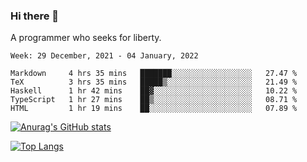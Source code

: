 ### Hi there 👋

<!--
**shejialuo/shejialuo** is a ✨ _special_ ✨ repository because its `README.md` (this file) appears on your GitHub profile.

Here are some ideas to get you started:

- 🔭 I’m currently working on ...
- 🌱 I’m currently learning ...
- 👯 I’m looking to collaborate on ...
- 🤔 I’m looking for help with ...
- 💬 Ask me about ...
- 📫 How to reach me: ...
- 😄 Pronouns: ...
- ⚡ Fun fact: ...
-->

A programmer who seeks for liberty.

<!--START_SECTION:waka-->
```text
Week: 29 December, 2021 - 04 January, 2022

Markdown     4 hrs 35 mins   ███████░░░░░░░░░░░░░░░░░░   27.47 % 
TeX          3 hrs 35 mins   █████▒░░░░░░░░░░░░░░░░░░░   21.49 % 
Haskell      1 hr 42 mins    ██▓░░░░░░░░░░░░░░░░░░░░░░   10.22 % 
TypeScript   1 hr 27 mins    ██▒░░░░░░░░░░░░░░░░░░░░░░   08.71 % 
HTML         1 hr 19 mins    ██░░░░░░░░░░░░░░░░░░░░░░░   07.89 % 
```
<!--END_SECTION:waka-->

[![Anurag's GitHub stats](https://github-readme-stats.vercel.app/api?username=shejialuo&show_icons=true&theme=dracula)](https://github.com/anuraghazra/github-readme-stats)

[![Top Langs](https://github-readme-stats.vercel.app/api/top-langs/?username=shejialuo&layout=compact&hide=javascript,html,css,typescript,tex)](https://github.com/anuraghazra/github-readme-stats)
